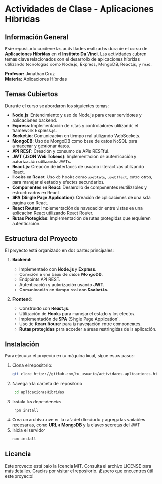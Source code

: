 # Actividades de Clase - Aplicaciones Híbridas

## Información General

Este repositorio contiene las actividades realizadas durante el curso de **Aplicaciones Híbridas** en el **Instituto Da Vinci**. Las actividades cubren temas clave relacionados con el desarrollo de aplicaciones híbridas utilizando tecnologías como Node.js, Express, MongoDB, React.js, y más.

**Profesor:** Jonathan Cruz  
**Materia:** Aplicaciones Híbridas

## Temas Cubiertos

Durante el curso se abordaron los siguientes temas:

- **Node.js**: Entendimiento y uso de Node.js para crear servidores y aplicaciones backend.
- **Express**: Implementación de rutas y controladores utilizando el framework Express.js.
- **Socket.io**: Comunicación en tiempo real utilizando WebSockets.
- **MongoDB**: Uso de MongoDB como base de datos NoSQL para almacenar y gestionar datos.
- **API REST**: Creación y consumo de APIs RESTful.
- **JWT (JSON Web Tokens)**: Implementación de autenticación y autorización utilizando JWTs.
- **React.js**: Creación de interfaces de usuario interactivas utilizando React.
- **Hooks en React**: Uso de hooks como `useState`, `useEffect`, entre otros, para manejar el estado y efectos secundarios.
- **Componentes en React**: Desarrollo de componentes reutilizables y estructurados en React.
- **SPA (Single Page Application)**: Creación de aplicaciones de una sola página con React.
- **React Router**: Implementación de navegación entre vistas en una aplicación React utilizando React Router.
- **Rutas Protegidas**: Implementación de rutas protegidas que requieren autenticación.

## Estructura del Proyecto

El proyecto está organizado en dos partes principales:

1. **Backend**:
   - Implementado con **Node.js** y **Express**.
   - Conexión a una base de datos **MongoDB**.
   - Endpoints API REST.
   - Autenticación y autorización usando **JWT**.
   - Comunicación en tiempo real con **Socket.io**.

2. **Frontend**:
   - Construido con **React.js**.
   - Utilización de **Hooks** para manejar el estado y los efectos.
   - Implementación de **SPA** (Single Page Application).
   - Uso de **React Router** para la navegación entre componentes.
   - **Rutas protegidas** para acceder a áreas restringidas de la aplicación.

## Instalación

Para ejecutar el proyecto en tu máquina local, sigue estos pasos:

1. Clona el repositorio:
   ```bash
   git clone https://github.com/tu_usuario/actividades-aplicaciones-hibridas.git
2. Navega a la carpeta del repositorio
   ```bash
    cd aplicacionesHibridas
3. Instala las dependencias
   ```bash
    npm install
4. Crea un archivo .nve en la raíz del directorio y agrega las variables necesarias, como **URL a MongoDB** y la claves secretas del JWT
4. Inicia el servidor
    ```bash
    npm install
## Licencia
Este proyecto está bajo la licencia MIT. Consulta el archivo LICENSE para más detalles.
Gracias por visitar el repositorio. ¡Espero que encuentres útil este proyecto!


